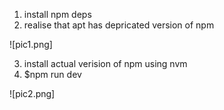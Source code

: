 1) install npm deps
2) realise that apt has depricated version of npm

![pic1.png]

3) install actual verision of npm using nvm
4) $npm run dev


![pic2.png]
